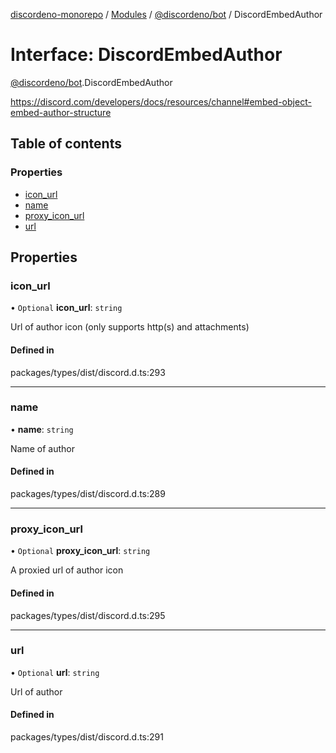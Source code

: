 [discordeno-monorepo](../README.md) / [Modules](../modules.md) / [@discordeno/bot](../modules/discordeno_bot.md) / DiscordEmbedAuthor

# Interface: DiscordEmbedAuthor

[@discordeno/bot](../modules/discordeno_bot.md).DiscordEmbedAuthor

https://discord.com/developers/docs/resources/channel#embed-object-embed-author-structure

## Table of contents

### Properties

- [icon_url](discordeno_bot.DiscordEmbedAuthor.md#icon_url)
- [name](discordeno_bot.DiscordEmbedAuthor.md#name)
- [proxy_icon_url](discordeno_bot.DiscordEmbedAuthor.md#proxy_icon_url)
- [url](discordeno_bot.DiscordEmbedAuthor.md#url)

## Properties

### icon_url

• `Optional` **icon_url**: `string`

Url of author icon (only supports http(s) and attachments)

#### Defined in

packages/types/dist/discord.d.ts:293

---

### name

• **name**: `string`

Name of author

#### Defined in

packages/types/dist/discord.d.ts:289

---

### proxy_icon_url

• `Optional` **proxy_icon_url**: `string`

A proxied url of author icon

#### Defined in

packages/types/dist/discord.d.ts:295

---

### url

• `Optional` **url**: `string`

Url of author

#### Defined in

packages/types/dist/discord.d.ts:291
